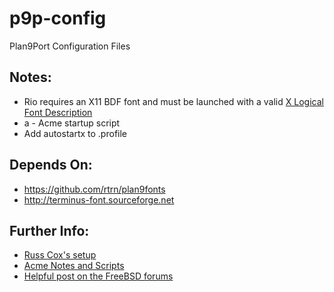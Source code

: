 # p9p-config
Plan9Port Configuration Files

## Notes:
- Rio requires an X11 BDF font and must be launched with a valid [X Logical Font Description](https://en.wikipedia.org/wiki/X_logical_font_description)
- a - Acme startup script
- Add autostartx to .profile

## Depends On:
- https://github.com/rtrn/plan9fonts
- http://terminus-font.sourceforge.net

## Further Info:
- [Russ Cox's setup](https://groups.google.com/forum/#!topic/comp.os.plan9/WHwcEe-ws4E)
- [Acme Notes and Scripts](https://github.com/evbogdanov/acme)
- [Helpful post on the FreeBSD forums](https://forums.freebsd.org/threads/rio.29736/)
